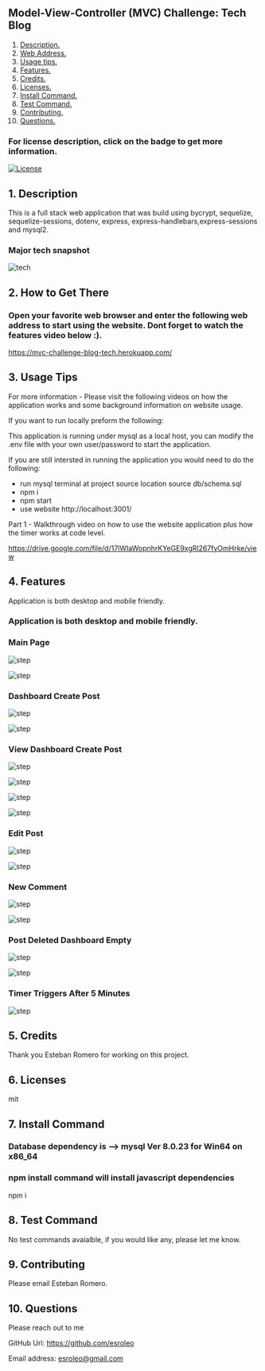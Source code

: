 ## Model-View-Controller (MVC) Challenge: Tech Blog

1. [ Description. ](#desc)
2. [ Web Address. ](#web-address)
3. [ Usage tips. ](#usage)
4. [ Features. ](#features)
5. [ Credits. ](#credits)
6. [ Licenses. ](#licenses)
7. [ Install Command. ](#commandInstall)
8. [ Test Command. ](#commandTest)
9. [ Contributing. ](#contributing)
9. [ Questions. ](#questions)

### For license description, click on the badge to get more information.
[![License](https://img.shields.io/badge/License-MIT%20-blue.svg)](https://opensource.org/licenses/mit)

<a name="desc"></a>
## 1. Description

This is a full stack web application that was build using bycrypt, sequelize, sequelize-sessions, dotenv, express, express-handlebars,express-sessions and mysql2.

### Major tech snapshot

![tech](./assets/images/code-used.JPG?raw=true "code-used.JPG")

<a name="web-address"></a>
## 2. How to Get There

### Open your favorite web browser and enter the following web address to start using the website. Dont forget to watch the features video below :).

https://mvc-challenge-blog-tech.herokuapp.com/


<a name="usage"></a>
## 3. Usage Tips

For more information - Please visit the following videos on how the application works and some background information on website usage.

If you want to run locally preform the following:

This application is running under mysql as a local host, you can modify the .env file with your own user/password to start the application.

If you are still intersted in running the application you would need to do the following:
* run mysql terminal at project source location
  source db/schema.sql
* npm i
* npm start
* use website http://localhost:3001/

Part 1 - Walkthrough video on how to use the website application plus how the timer works at code level.

https://drive.google.com/file/d/17lWIaWopnhrKYeGE9xgRl267fyOmHrke/view

<a name="features"></a>
## 4. Features

Application is both desktop and mobile friendly.
### Application is both desktop and mobile friendly.

### Main Page

![step](./assets/images/main-page.JPG?raw=true "main-page.JPG")

![step](./assets/images/main-page-mobile.JPG?raw=true "main-page-mobile.JPG")

### Dashboard Create Post

![step](./assets/images/dashboard-create-post.JPG?raw=true "dashboard-create-post.JPG")

![step](./assets/images/dashboard-create-post-mobile.JPG?raw=true "dashboard-create-post-mobile.JPG")

### View Dashboard Create Post

![step](./assets/images/view-dashboard-create-post.JPG?raw=true "view-dashboard-create-post.JPG")

![step](./assets/images/view-dashboard-create-post-mobile.JPG?raw=true "view-dashboard-create-post-mobile.JPG")

![step](./assets/images/view-dashboard-create-post-new-post.JPG?raw=true "view-dashboard-create-post-new-post.JPG")

![step](./assets/images/view-dashboard-create-post-new-post-mobile.JPG?raw=true "view-dashboard-create-post-new-post-mobile.JPG")

### Edit Post

![step](./assets/images/view-dashboard-create-post-new-post-save-delete.JPG?raw=true "view-dashboard-create-post-new-post-save-delete.JPG")

![step](./assets/images/view-dashboard-create-post-new-post-save-delete-mobile.JPG?raw=true "view-dashboard-create-post-new-post-save-delete-mobile.JPG")

### New Comment

![step](./assets/images/new-comment-screen-added-desktop.JPG?raw=true "new-comment-screen-added-desktop.JPG")

![step](./assets/images/new-comment-screen-added-mobile.JPG?raw=true "new-comment-screen-added-mobile.JPG")

### Post Deleted Dashboard Empty

![step](./assets/images/post-deleted.JPG?raw=true "post-deleted.JPG")

![step](./assets/images/post-deleted-mobile.JPG?raw=true "post-deleted-mobile.JPG")

### Timer Triggers After 5 Minutes

![step](./assets/images/timerTriggered.JPG?raw=true "timerTriggered.JPG")



<a name="credits"></a>
## 5. Credits

Thank you Esteban Romero for working on this project.

<a name="licenses"></a>
## 6. Licenses

mit

<a name="commandInstall"></a>
## 7. Install Command

### Database dependency is --> mysql Ver 8.0.23 for Win64 on x86_64  
### npm install command will install javascript dependencies

npm i

<a name="commandTest"></a>
## 8. Test Command

No test commands avaialble, if you would like any, please let me know.

<a name="contributing"></a>
## 9. Contributing

Please email Esteban Romero.

<a name="questions"></a>
## 10. Questions

Please reach out to me

GitHub Url: https://github.com/esroleo

Email address: esroleo@gmail.com




